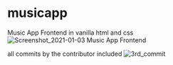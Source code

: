 # musicapp

Music App Frontend in vanilla html and css
![Screenshot_2021-01-03 Music App Frontend](https://user-images.githubusercontent.com/24837991/103464438-aa541f80-4d59-11eb-932f-0965f07ec067.png)

all commits by the contributor included
![3rd_commit](https://user-images.githubusercontent.com/75777099/103483665-20ec2e00-4de9-11eb-977a-36918f477f28.jpg)
